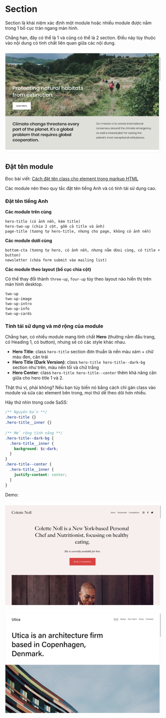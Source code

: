 # Section

Section là khái niệm xác định một module hoặc nhiều module được nằm trong 1 bố cục tràn ngang màn hình.

Chẳng hạn, đây có thể là 1 và cũng có thể là 2 section. Điều này tùy thuộc vào nội dung có tính chất liên quan giữa các nội dung.

![Hero Intro](media/hero-intro.png)

## Đặt tên module

Đọc bài viết: [Cách đặt tên class cho element trong markup HTML](https://codetot.net/dat-ten-class-section-html/)

Các module nên theo quy tắc đặt tên tiếng Anh và có tính tái sử dụng cao.

### Đặt tên tiếng Anh

**Các module trên cùng**

```
hero-title (có ảnh nền, kèm title)
hero-two-up (chia 2 cột, gồm cả title và ảnh)
page-title (tương tự hero-title, nhưng cho page, không có ảnh nền)
```

**Các module dưới cùng**

```
bottom-cta (tương tự hero, có ảnh nền, nhưng nằm dứoi cùng, có title + button)
newsletter (chứa form submit vào mailing list)
```

**Các module theo layout (bố cục chia cột)**

Có thể thay đổi thành `three-up`, `four-up` tùy theo layout nào hiển thị trên màn hình desktop.

```
two-up
two-up-image
two-up-intro
two-up-info
two-up-cards
```

### Tính tái sử dụng và mở rộng của module

Chẳng hạn, có nhiều module mang tính chất **Hero** (thường nằm đầu trang, có Heading 1, có button), nhưng sẽ có các style khác nhau.

- **Hero Title**: class `hero-title` section đơn thuần là nền màu xám + chữ màu đen, cân trái
- **Hero Title (Dark Version)**: class `hero-title hero-title--dark-bg` section như trên, màu nền tối và chữ trắng
- **Hero Center**: class `hero-title hero-title--center` thêm khả năng cân giữa cho hero title 1 và 2.

Thật thú vị, phải không? Nếu bạn tùy biến nó bằng cách chỉ gán class vào module và sửa các element bên trong, mọi thứ dễ theo dõi hơn nhiều.

Hãy thử nhìn trong code SaSS:

```scss
/** Nguyên bản **/
.hero-title {}
.hero-title__inner {}

/** Mở rộng tính năng **/
.hero-title--dark-bg {
  .hero-title__inner {
    background: $c-dark;
  }
}
.hero-title--center {
  .hero-title__inner {
    justify-content: center;
  }
}
```

Demo:

![Hero Title](media/hero-title.png)

![Hero Title - Version 2](media/hero-title-2.png)

